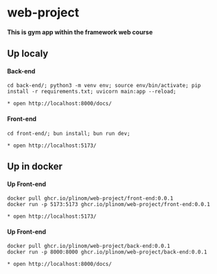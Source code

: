 # web-project

#### This is gym app within the framework web course

## Up localy

#### Back-end

```
cd back-end/; python3 -m venv env; source env/bin/activate; pip install -r requirements.txt; uvicorn main:app --reload;

* open http://localhost:8000/docs/
```

#### Front-end

```
cd front-end/; bun install; bun run dev;

* open http://localhost:5173/
```

## Up in docker

#### Up Front-end

```
docker pull ghcr.io/plinom/web-project/front-end:0.0.1
docker run -p 5173:5173 ghcr.io/plinom/web-project/front-end:0.0.1

* open http://localhost:5173/
```

#### Up Front-end

```
docker pull ghcr.io/plinom/web-project/back-end:0.0.1
docker run -p 8000:8000 ghcr.io/plinom/web-project/back-end:0.0.1

* open http://localhost:8000/docs/
```
